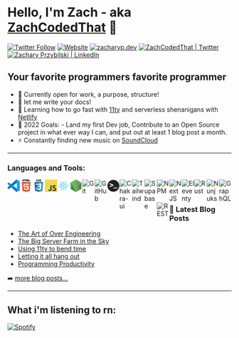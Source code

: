 # Hello, I'm Zach - aka [ZachCodedThat][website] 👋

[![Twitter Follow](https://img.shields.io/twitter/follow/TweetZachBack?style=social)](https://twitter.com/TweetZachBack)
[![Website](https://img.shields.io/website?label=zacharyp.dev&url=https%3A%2F%2Fwww.zacharyp.dev%2F)](https://www.zacharyp.dev/)
[<img  alt="zacharyp.dev" width="28px"  src="https://api.iconify.design/mdi/web.svg?color=white" />][websitecontact]
[<img  alt="ZachCodedThat | Twitter" width="28px" src="https://api.iconify.design/logos/twitter.svg" />][twitter]
[<img  alt="Zachary Przybilski | LinkedIn" width="28px" src="https://api.iconify.design/logos/linkedin-icon.svg" />][linkedin]

## Your favorite programmers favorite programmer

- 🔭 Currently open for work, a purpose, structure!
- 📝 let me write your docs!
- 🌱 Learning how to go fast with [11ty](https://www.11ty.dev/) and serverless shenanigans with [Netlify](https://www.netlify.com/products/functions/)
- 🥅 2022 Goals: - Land my first Dev job, Contribute to an Open Source project in what ever way I can, and put out at least 1 blog post a month.
- ⚡ Constantly finding new music on [SoundCloud](https://soundcloud.com/zach-przybilski)

---

### Languages and Tools:

<img align="left" alt="Visual Studio Code" width="28px"  src="https://raw.githubusercontent.com/github/explore/80688e429a7d4ef2fca1e82350fe8e3517d3494d/topics/visual-studio-code/visual-studio-code.png" title="VScode"/>
<img align="left" alt="HTML5" width="28px" src="https://raw.githubusercontent.com/github/explore/80688e429a7d4ef2fca1e82350fe8e3517d3494d/topics/html/html.png" title="HTML5" />
<img align="left" alt="CSS3" width="28px" src="https://raw.githubusercontent.com/github/explore/80688e429a7d4ef2fca1e82350fe8e3517d3494d/topics/css/css.png" title="CSS3" />
<img align="left" alt="JavaScript" width="28px" src="https://raw.githubusercontent.com/github/explore/80688e429a7d4ef2fca1e82350fe8e3517d3494d/topics/javascript/javascript.png" title="Javascript" />
<img align="left" alt="React" width="28px" src="https://raw.githubusercontent.com/github/explore/80688e429a7d4ef2fca1e82350fe8e3517d3494d/topics/react/react.png" title="React" />
<img align="left" alt="Node.js" width="28px" src="https://raw.githubusercontent.com/github/explore/80688e429a7d4ef2fca1e82350fe8e3517d3494d/topics/nodejs/nodejs.png" title="Node.JS" />
<img align="left" alt="Git" width="28px" src="https://api.iconify.design/bi/git.svg?color=white" title="Git" />
<img align="left" alt="GitHub" width="28px" src="https://api.iconify.design/akar-icons/github-fill.svg?color=white" title="Github" />
<img align="left" alt="Terminal" width="28px" src="https://raw.githubusercontent.com/github/explore/80688e429a7d4ef2fca1e82350fe8e3517d3494d/topics/terminal/terminal.png" title="Terminal" />
<img align="left" alt="Chakra-ui" width="28px" src="https://api.iconify.design/simple-icons/chakraui.svg?color=white" title="Chakra-UI" />
<img align="left" alt="Tailwind" width="28px" src="https://api.iconify.design/logos/tailwindcss-icon.svg" title="Tailwind" />
<img align="left" alt="Supabase" width="28px" src="https://api.iconify.design/simple-icons/supabase.svg?color=white" title="Supabase" />
<img align="left" alt="NPM" width="28px" src="https://api.iconify.design/logos/npm-icon.svg" title="NPM" />
<img align="left" alt="NextJS" width="28px" src="https://api.iconify.design/akar-icons/nextjs-fill.svg?color=white" title="Next.JS" />
<img align="left" alt="Eleventy" width="28px" src="https://api.iconify.design/cib/eleventy.svg?color=white" title="Eleventy" />
<img align="left" alt="Rust" width="28px" src="https://api.iconify.design/vscode-icons/file-type-rust.svg" title="Rust" />
<img align="left" alt="Nunjuks" width="28px" src="https://api.iconify.design/vscode-icons/file-type-nunjucks.svg" title="Nunjuks" />
<img align="left" alt="GraphQL" width="28px" src="https://api.iconify.design/logos/graphql.svg" title="GraphQL" />
<img align="left" alt="REST" width="28px" src="https://api.iconify.design/dashicons/rest-api.svg?color=white" title="REST" />

<br />
<br />

### 📕 Latest Blog Posts

<!-- BLOG-POST-LIST:START -->
- [The Art of Over Engineering](https://dev.to/zacharyp/the-art-of-over-engineering-5bed)
- [The Big Server Farm in the Sky](https://dev.to/zacharyp/the-big-server-farm-in-the-sky-b5c)
- [Using 11ty to bend time](https://dev.to/zacharyp/how-fast-could-it-really-get-4m7h)
- [Letting it all hang out](https://dev.to/zacharyp/letting-it-all-hang-out-4mc9)
- [Programming Productivity](https://dev.to/zacharyp/programming-productivity-4pg3)
<!-- BLOG-POST-LIST:END -->

➡️ [more blog posts...](https://dev.to/zacharyp)

---

## What i'm listening to rn:

[![Spotify](https://spotify-read-me-widget.vercel.app/api/spotify?background_color=0d1117&border_color=ffffff)](https://open.spotify.com/user/zachstrikesback)

[website]: https://zacharyp.dev
[websitecontact]: https://www.zacharyp.dev/contact
[twitter]: https://twitter.com/TweetZachBack
[linkedin]: https://www.linkedin.com/in/zachary-przybilski/
